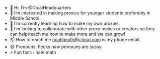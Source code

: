 - 👋 Hi, I’m @OicalHeadquarters
- 👀 I’m interested in making proxies for younger students preferably in Middle School.
- 🌱 I’m currently learning how to make my own proxies.
- 💞️ I’m looking to collaborate with other proxy makes or creators so they can help/teach me how to make more and we can grow!
- 📫 How to reach me noahheath@icloud.com is my phone email. 
- 😄 Pronouns: hecks naw pronouns are sussy
- ⚡ Fun fact: i hate math

<!---
OicalHeadquarters/OicalHeadquarters is a ✨ special ✨ repository because its `README.md` (this file) appears on your GitHub profile.
You can click the Preview link to take a look at your changes.
--->
